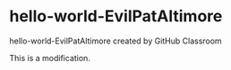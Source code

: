 # hello-world-EvilPatAltimore
hello-world-EvilPatAltimore created by GitHub Classroom

This is a modification.
